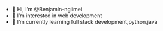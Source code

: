 - 👋 Hi, I’m @Benjamin-ngiimei
- 👀 I’m interested in web development
- 🌱 I’m currently learning full stack development,python,java

<!---
Benjamin-ngiimei/Benjamin-ngiimei is a ✨ special ✨ repository because its `README.md` (this file) appears on your GitHub profile.
You can click the Preview link to take a look at your changes.
--->
